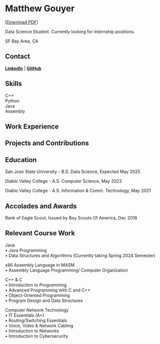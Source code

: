 # Matthew Gouyer
[[Download PDF](/assets/mgouyerresume2024.pdf)]

Data Science Student. Currently looking for internship positions.

SF Bay Area, CA

## Contact
[**LinkedIn**](https://www.linkedin.com/in/matthew-gouyer/) | [**GitHub**](https://github.com/matthewgouyer)


## Skills
C++\
Python\
Java\
Assembly


## Work Experience

## Projects and Contributions

## Education
San Jose State University - B.S. Data Science, Expected May 2025

Diablo Valley College - A.S. Computer Science, May 2023

Diablo Valley College - A.S. Information & Comm. Technology, May 2021

## Accolades and Awards
Rank of Eagle Scout, Issued by Boy Scouts Of America, Dec 2018

## Relevant Course Work
Java\
•	Java Programming\
•	Data Structures and Algorithms (Currently taking Spring 2024 Semester)

x86 Assembly Language in MASM\
•	Assembly Language Programming/ Computer Organization

C++ & C\
•	Introduction to Programming\
•	Advanced Programming with C and C++\
•	Object-Oriented Programming\
•	Program Design and Data Structures

Computer Network Technology\
•	IT Essentials (A+)\
•	Routing/Switching Essentials\
•	Voice, Video & Network Cabling\
•	Introduction to Networks\
•	Introduction to Cybersecurity

